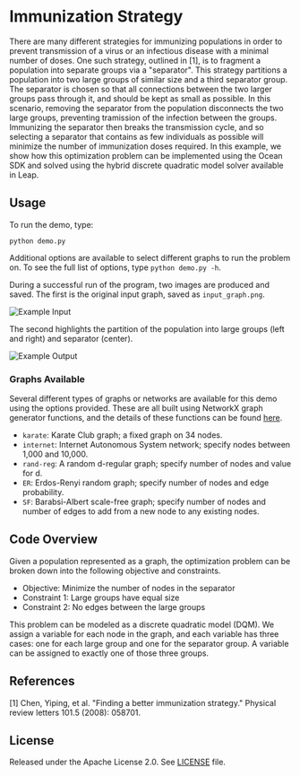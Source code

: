 # Immunization Strategy

There are many different strategies for immunizing populations in order to prevent transmission of a virus or an infectious disease with a minimal number of doses.  One such strategy, outlined in [1], is to fragment a population into separate groups via a "separator". This strategy partitions a population into two large groups of similar size and a third separator group. The separator is chosen so that all connections between the two larger groups pass through it, and should be kept as small as possible. In this scenario, removing the separator  from the population disconnects the two large groups, preventing tramission of the infection between the groups. Immunizing the separator then breaks the transmission cycle, and so selecting a separator that contains as few individuals as possible will minimize the number of immunization doses required. In this example, we show how this optimization problem can be implemented using the Ocean SDK and solved using the hybrid discrete quadratic model solver available in Leap.

## Usage

To run the demo, type:

```python demo.py```

Additional options are available to select different graphs to run the problem on. To see the full list of options, type `python demo.py -h`.

During a successful run of the program, two images are produced and saved. The first is the original input graph, saved as `input_graph.png`.

![Example Input](readme_imgs/input_graph.png)

The second highlights the partition of the population into large groups (left and right) and separator (center).

![Example Output](readme_imgs/separator.png)

### Graphs Available

Several different types of graphs or networks are available for this demo using the options provided. These are all built using NetworkX graph generator functions, and the details of these functions can be found [here](https://networkx.org/documentation/stable//reference/generators.html#).

- `karate`: Karate Club graph; a fixed graph on 34 nodes.
- `internet`: Internet Autonomous System network; specify nodes between 1,000 and 10,000.
- `rand-reg`: A random d-regular graph; specify number of nodes and value for d.
- `ER`: Erdos-Renyi random graph; specify number of nodes and edge probability.
- `SF`: Barabsi-Albert scale-free graph; specify number of nodes and number of edges to add from a new node to any existing nodes.

## Code Overview

Given a population represented as a graph, the optimization problem can be broken down into the following objective and constraints.

- Objective: Minimize the number of nodes in the separator
- Constraint 1: Large groups have equal size
- Constraint 2: No edges between the large groups

This problem can be modeled as a discrete quadratic model (DQM). We assign a variable for each node in the graph, and each variable has three cases: one for each large group and one for the separator group. A variable can be assigned to exactly one of those three groups.

## References

[1] Chen, Yiping, et al. "Finding a better immunization strategy." Physical review letters 101.5 (2008): 058701.

## License

Released under the Apache License 2.0. See [LICENSE](LICENSE) file.
